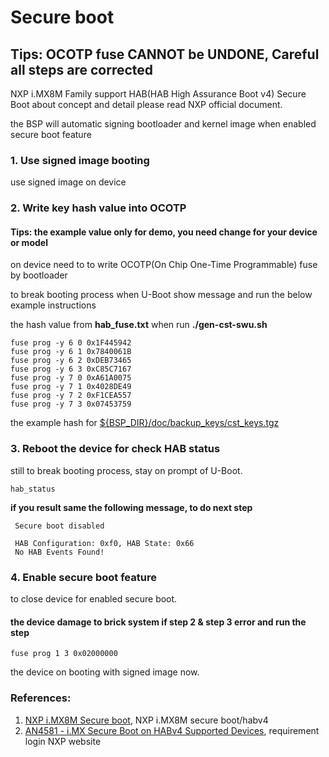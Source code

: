 Secure boot
===

## Tips: OCOTP fuse **CANNOT be UNDONE**, Careful all steps are corrected

NXP i.MX8M Family support HAB(HAB High Assurance Boot v4) Secure Boot
about concept and detail please read NXP official document.

the BSP will automatic signing bootloader and kernel image when enabled secure boot feature

### 1. Use signed image booting

use signed image on device

### 2. Write key hash value into OCOTP

#### Tips: the example value only for demo, you need change for your device or model

on device need to to write OCOTP(On Chip One-Time Programmable) fuse by bootloader

to break booting process when U-Boot show message
and run the below example instructions

the hash value from **hab_fuse.txt** when run **./gen-cst-swu.sh**
```
fuse prog -y 6 0 0x1F445942
fuse prog -y 6 1 0x7840061B
fuse prog -y 6 2 0xDEB73465
fuse prog -y 6 3 0xC85C7167
fuse prog -y 7 0 0xA61A0075
fuse prog -y 7 1 0x4028DE49
fuse prog -y 7 2 0xF1CEA557
fuse prog -y 7 3 0x07453759
```
the example hash for [${BSP_DIR}/doc/backup_keys/cst_keys.tgz](./backup_keys/cst_keys.tgz)

### 3. Reboot the device for check HAB status

still to break booting process, stay on prompt of U-Boot.
```
hab_status
```

**if you result same the following message, to do next step**
```
 Secure boot disabled

 HAB Configuration: 0xf0, HAB State: 0x66
 No HAB Events Found!
```

### 4. Enable secure boot feature

to close device for enabled secure boot.

#### the device **damage** to brick system if step 2 & step 3 error and run the step

```
fuse prog 1 3 0x02000000
```

the device on booting with signed image now.

### References:
1. [NXP i.MX8M Secure boot](https://source.codeaurora.org/external/imx/uboot-imx/tree/doc/imx/habv4/guides/mx8m_secure_boot.txt?h=lf_v2020.04), NXP i.MX8M secure boot/habv4
2. [AN4581 - i.MX Secure Boot on HABv4 Supported Devices](https://www.nxp.com/docs/en/application-note/AN4581), requirement login NXP website
